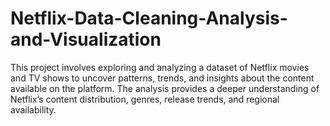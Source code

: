 # Netflix-Data-Cleaning-Analysis-and-Visualization
This project involves exploring and analyzing a dataset of Netflix movies and TV shows to uncover patterns, trends, and insights about the content available on the platform. The analysis provides a deeper understanding of Netflix’s content distribution, genres, release trends, and regional availability.
